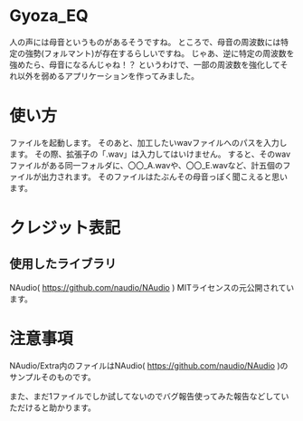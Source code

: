 # Gyoza_EQ
人の声には母音というものがあるそうですね。
ところで、母音の周波数には特定の強勢(フォルマント)が存在するらしいですね。
じゃあ、逆に特定の周波数を強めたら、母音になるんじゃね！？
というわけで、一部の周波数を強化してそれ以外を弱めるアプリケーションを作ってみました。


# 使い方
ファイルを起動します。
そのあと、加工したいwavファイルへのパスを入力します。
その際、拡張子の「.wav」は入力してはいけません。
すると、そのwavファイルがある同一フォルダに、〇〇_A.wavや、〇〇_E.wavなど、計五個のファイルが出力されます。
そのファイルはたぶんその母音っぽく聞こえると思います。

# クレジット表記
## 使用したライブラリ
NAudio( https://github.com/naudio/NAudio )
MITライセンスの元公開されています。

# 注意事項
NAudio/Extra内のファイルはNAudio( https://github.com/naudio/NAudio )のサンプルそのものです。

また、まだ1ファイルでしか試してないのでバグ報告使ってみた報告などしていただけると助かります。
